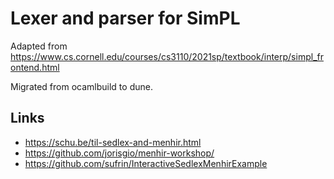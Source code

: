 # Lexer and parser for SimPL

Adapted from https://www.cs.cornell.edu/courses/cs3110/2021sp/textbook/interp/simpl_frontend.html

Migrated from ocamlbuild to dune.

## Links

- https://schu.be/til-sedlex-and-menhir.html
- https://github.com/jorisgio/menhir-workshop/
- https://github.com/sufrin/InteractiveSedlexMenhirExample
